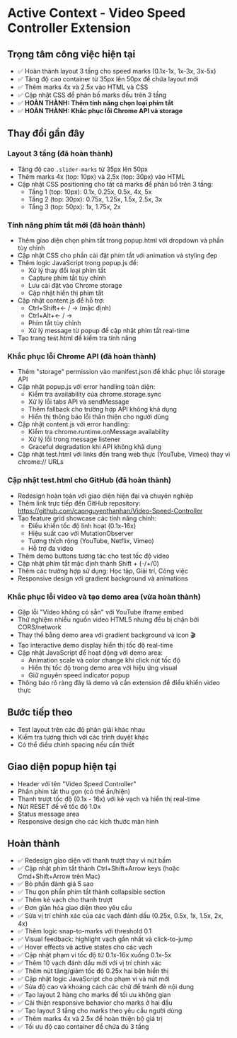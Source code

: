 # Active Context - Video Speed Controller Extension

## Trọng tâm công việc hiện tại
- ✅ Hoàn thành layout 3 tầng cho speed marks (0.1x-1x, 1x-3x, 3x-5x)
- ✅ Tăng độ cao container từ 35px lên 50px để chứa layout mới
- ✅ Thêm marks 4x và 2.5x vào HTML và CSS
- ✅ Cập nhật CSS để phân bố marks đều trên 3 tầng
- ✅ **HOÀN THÀNH: Thêm tính năng chọn loại phím tắt**
- ✅ **HOÀN THÀNH: Khắc phục lỗi Chrome API và storage**

## Thay đổi gần đây
### Layout 3 tầng (đã hoàn thành)
- Tăng độ cao `.slider-marks` từ 35px lên 50px
- Thêm marks 4x (top: 10px) và 2.5x (top: 30px) vào HTML
- Cập nhật CSS positioning cho tất cả marks để phân bố trên 3 tầng:
  - Tầng 1 (top: 10px): 0.1x, 0.25x, 0.5x, 4x, 5x
  - Tầng 2 (top: 30px): 0.75x, 1.25x, 1.5x, 2.5x, 3x  
  - Tầng 3 (top: 50px): 1x, 1.75x, 2x

### Tính năng phím tắt mới (đã hoàn thành)
- Thêm giao diện chọn phím tắt trong popup.html với dropdown và phần tùy chỉnh
- Cập nhật CSS cho phần cài đặt phím tắt với animation và styling đẹp
- Thêm logic JavaScript trong popup.js để:
  - Xử lý thay đổi loại phím tắt
  - Capture phím tắt tùy chỉnh
  - Lưu cài đặt vào Chrome storage
  - Cập nhật hiển thị phím tắt
- Cập nhật content.js để hỗ trợ:
  - Ctrl+Shift+← / → (mặc định)
  - Ctrl+Alt+← / →
  - Phím tắt tùy chỉnh
  - Xử lý message từ popup để cập nhật phím tắt real-time
- Tạo trang test.html để kiểm tra tính năng

### Khắc phục lỗi Chrome API (đã hoàn thành)
- Thêm "storage" permission vào manifest.json để khắc phục lỗi storage API
- Cập nhật popup.js với error handling toàn diện:
  - Kiểm tra availability của chrome.storage.sync
  - Xử lý lỗi tabs API và sendMessage
  - Thêm fallback cho trường hợp API không khả dụng
  - Hiển thị thông báo lỗi thân thiện cho người dùng
- Cập nhật content.js với error handling:
  - Kiểm tra chrome.runtime.onMessage availability
  - Xử lý lỗi trong message listener
  - Graceful degradation khi API không khả dụng
- Cập nhật test.html với links đến trang web thực (YouTube, Vimeo) thay vì chrome:// URLs

### Cập nhật test.html cho GitHub (đã hoàn thành)
- Redesign hoàn toàn với giao diện hiện đại và chuyên nghiệp
- Thêm link trực tiếp đến GitHub repository: https://github.com/caonguyenthanhan/Video-Speed-Controller
- Tạo feature grid showcase các tính năng chính:
  - Điều khiển tốc độ linh hoạt (0.1x-16x)
  - Hiệu suất cao với MutationObserver
  - Tương thích rộng (YouTube, Netflix, Vimeo)
  - Hỗ trợ đa video
- Thêm demo buttons tương tác cho test tốc độ video
- Cập nhật phím tắt mặc định thành Shift + (-/+/0)
- Thêm các trường hợp sử dụng: Học tập, Giải trí, Công việc
- Responsive design với gradient background và animations

### Khắc phục lỗi video và tạo demo area (vừa hoàn thành)
- Gặp lỗi "Video không có sẵn" với YouTube iframe embed
- Thử nghiệm nhiều nguồn video HTML5 nhưng đều bị chặn bởi CORS/network
- Thay thế bằng demo area với gradient background và icon 🎬
- Tạo interactive demo display hiển thị tốc độ real-time
- Cập nhật JavaScript để hoạt động với demo area:
  - Animation scale và color change khi click nút tốc độ
  - Hiển thị tốc độ trong demo area với hiệu ứng visual
  - Giữ nguyên speed indicator popup
- Thông báo rõ ràng đây là demo và cần extension để điều khiển video thực

## Bước tiếp theo
- Test layout trên các độ phân giải khác nhau
- Kiểm tra tương thích với các trình duyệt khác
- Có thể điều chỉnh spacing nếu cần thiết

## Giao diện popup hiện tại
- Header với tên "Video Speed Controller" 
- Phần phím tắt thu gọn (có thể ẩn/hiện)
- Thanh trượt tốc độ (0.1x - 16x) với kẻ vạch và hiển thị real-time
- Nút RESET để về tốc độ 1.0x
- Status message area
- Responsive design cho các kích thước màn hình

## Hoàn thành
- ✅ Redesign giao diện với thanh trượt thay vì nút bấm
- ✅ Cập nhật phím tắt thành Ctrl+Shift+Arrow keys (hoặc Cmd+Shift+Arrow trên Mac)
- ✅ Bỏ phần đánh giá 5 sao
- ✅ Thu gọn phần phím tắt thành collapsible section
- ✅ Thêm kẻ vạch cho thanh trượt
- ✅ Đơn giản hóa giao diện theo yêu cầu
- ✅ Sửa vị trí chính xác của các vạch đánh dấu (0.25x, 0.5x, 1x, 1.5x, 2x, 4x)
- ✅ Thêm logic snap-to-marks với threshold 0.1
- ✅ Visual feedback: highlight vạch gần nhất và click-to-jump
- ✅ Hover effects và active states cho các vạch
- ✅ Cập nhật phạm vi tốc độ từ 0.1x-16x xuống 0.1x-5x
- ✅ Thêm 10 vạch đánh dấu mới với vị trí chính xác
- ✅ Thêm nút tăng/giảm tốc độ 0.25x hai bên hiển thị
- ✅ Cập nhật logic JavaScript cho phạm vi và nút mới
- ✅ Sửa độ cao và khoảng cách các chữ để tránh đè nội dung
- ✅ Tạo layout 2 hàng cho marks để tối ưu không gian
- ✅ Cải thiện responsive behavior cho marks ở hai đầu
- ✅ Tạo layout 3 tầng cho marks theo yêu cầu người dùng
- ✅ Thêm marks 4x và 2.5x để hoàn thiện bộ giá trị
- ✅ Tối ưu độ cao container để chứa đủ 3 tầng